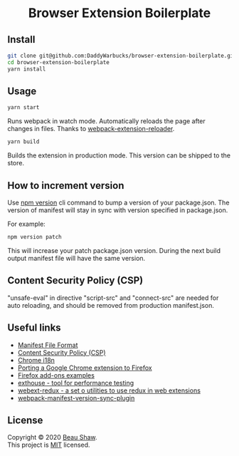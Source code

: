 <h1 align="center">Browser Extension Boilerplate</h1>

## Install

```sh
git clone git@github.com:DaddyWarbucks/browser-extension-boilerplate.git
cd browser-extension-boilerplate
yarn install
```

## Usage

```sh
yarn start
```

Runs webpack in watch mode. Automatically reloads the page after changes in files. Thanks to [webpack-extension-reloader](https://github.com/rubenspgcavalcante/webpack-extension-reloader).

```sh
yarn build
```

Builds the extension in production mode. This version can be shipped to the store.

## How to increment version

Use [npm version](https://docs.npmjs.com/cli/version) cli command to bump a version of your package.json. The version of manifest will stay in sync with version specified in package.json.

For example:

```sh
npm version patch
```

This will increase your patch package.json version. During the next build output manifest file will have the same version.

## Content Security Policy (CSP)
"unsafe-eval" in directive "script-src" and "connect-src" are needed for auto reloading, and should be removed from production manifest.json.

## Useful links

- [Manifest File Format](https://developer.chrome.com/apps/manifest)
- [Content Security Policy (CSP)](https://developer.chrome.com/extensions/contentSecurityPolicy)
- [Chrome i18n](https://developer.chrome.com/extensions/i18n)
- [Porting a Google Chrome extension to Firefox](https://developer.mozilla.org/en-US/docs/Mozilla/Add-ons/WebExtensions/Porting_a_Google_Chrome_extension)
- [Firefox add-ons examples](https://github.com/mdn/webextensions-examples)
- [exthouse - tool for performance testing](https://github.com/treosh/exthouse)
- [webext-redux - a set o utilities to use redux in web extensions](https://github.com/tshaddix/webext-redux)
- [webpack-manifest-version-sync-plugin](https://github.com/ElForastero/webpack-manifest-version-sync-plugin)

## License

Copyright © 2020 [Beau Shaw](https://github.com/DaddyWarbucks).<br />
This project is [MIT](https://github.com/DaddyWarbucks/browser-extension-boilerplate/blob/master/LICENSE) licensed.
